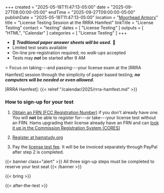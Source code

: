 +++
created = "2025-05-18T11:47:13-05:00"
date = "2025-09-27T08:00:00-05:00"
endTime = "2025-09-27T09:00:00-05:00"
publishDate = "2025-05-18T11:47:13-05:00"
location = "[Moorhead Armory](/places/moorhead-ng-armory/)"
title = "License Testing Session at the RRRA Hamfest"
linkTitle = "License Testing"
contact = "testing"
dates = [ "License Testing" ]
outputs = [ "HTML", "Calendar" ]
categories = [ "License Testing" ]
+++
* :page_facing_up: ***Traditional paper answer sheets will be used.*** :page_facing_up:
* Limited test seats available
* On-line pre-registration required; no *walk-ups* accepted
* Tests may ***not*** be started after 9 AM

:star: Focus on taking---and passing---your license exam at the [RRRA
Hamfest] session through the simplicity of paper based testing; ***no
computers will be needed or even allowed.***

[RRRA Hamfest]: {{< relref "/calendar/2025/rrra-hamfest.md" >}}

### How to sign-up for your test

1. [Obtain an FRN (FCC Registration Number)](https://apps.fcc.gov/coresWeb/regEntityType.do)
if you don't already have one. You will **not** be able to register
for---or take---your license test without an FRN. Hams upgrading their
license already have an FRN and can
[look it up in the Commission Registration System (CORES)](https://apps.fcc.gov/cores/simpleSearch.do?csfrToken=)

2. [Register at hamstudy.org][register]

3. Pay the [license test fee](#fee). It will be be invoiced separately through
PayPal after step 2 is completed.

{{< banner class="alert" >}}
All three sign-up steps must be completed to reserve your test seat
{{< /banner >}}

[register]:  https://hamstudy.org/sessions/682f282e1541d0b3dc51da16/1

{{< bring >}}

{{< after-the-test >}}
